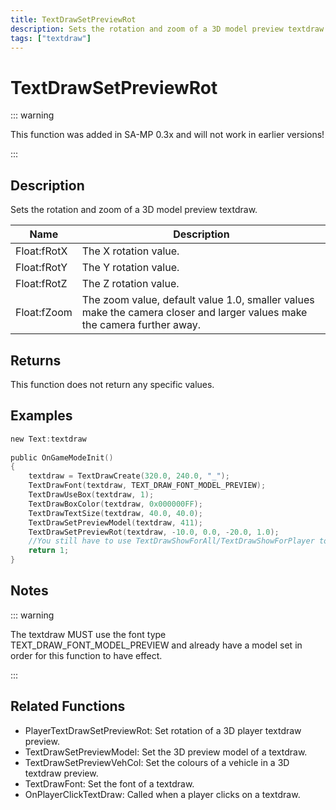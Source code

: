 ```yaml
---
title: TextDrawSetPreviewRot
description: Sets the rotation and zoom of a 3D model preview textdraw.
tags: ["textdraw"]
---
```


# TextDrawSetPreviewRot

::: warning

This function was added in SA-MP 0.3x and will not work in earlier versions!

:::

## Description

Sets the rotation and zoom of a 3D model preview textdraw.

| Name        | Description                                                                                                              |
| ----------- | ------------------------------------------------------------------------------------------------------------------------ |
| Float:fRotX | The X rotation value.                                                                                                    |
| Float:fRotY | The Y rotation value.                                                                                                    |
| Float:fRotZ | The Z rotation value.                                                                                                    |
| Float:fZoom | The zoom value, default value 1.0, smaller values make the camera closer and larger values make the camera further away. |

## Returns

This function does not return any specific values.

## Examples

```c
new Text:textdraw
 
public OnGameModeInit()
{
	textdraw = TextDrawCreate(320.0, 240.0, "_");
	TextDrawFont(textdraw, TEXT_DRAW_FONT_MODEL_PREVIEW);
	TextDrawUseBox(textdraw, 1);
	TextDrawBoxColor(textdraw, 0x000000FF);
	TextDrawTextSize(textdraw, 40.0, 40.0);
	TextDrawSetPreviewModel(textdraw, 411);
	TextDrawSetPreviewRot(textdraw, -10.0, 0.0, -20.0, 1.0);
	//You still have to use TextDrawShowForAll/TextDrawShowForPlayer to make the textdraw visible.
	return 1;
}
```

## Notes

::: warning

The textdraw MUST use the font type TEXT_DRAW_FONT_MODEL_PREVIEW and already have a model set in order for this function to have effect.

:::

## Related Functions

- PlayerTextDrawSetPreviewRot: Set rotation of a 3D player textdraw preview.
- TextDrawSetPreviewModel: Set the 3D preview model of a textdraw.
- TextDrawSetPreviewVehCol: Set the colours of a vehicle in a 3D textdraw preview.
- TextDrawFont: Set the font of a textdraw.
- OnPlayerClickTextDraw: Called when a player clicks on a textdraw.
